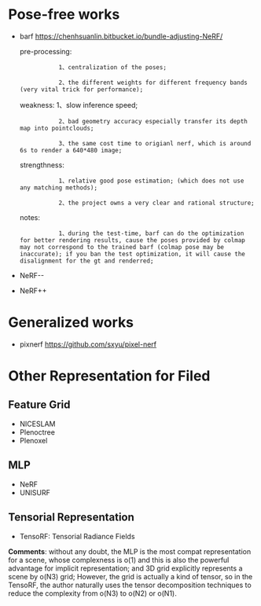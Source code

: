 # Pose-free works
+ barf https://chenhsuanlin.bitbucket.io/bundle-adjusting-NeRF/

  pre-processing: 
  
                 1、centralization of the poses;
  
                 2、the different weights for different frequency bands (very vital trick for performance);

  weakness: 
                 1、slow inference speed;
                 
                 2、bad geometry accuracy especially transfer its depth map into pointclouds;

                 3、the same cost time to origianl nerf, which is around 6s to render a 640*480 image;
  
  strengthness:
  
                 1、relative good pose estimation; (which does not use any matching methods);
                 
                 2、the project owns a very clear and rational structure;
                 
  notes:
  
                 1、during the test-time, barf can do the optimization for better rendering results, cause the poses provided by colmap may not correspond to the trained barf (colmap pose may be inaccurate); if you ban the test optimization, it will cause the disalignment for the gt and renderred;
                 
+ NeRF--
+ NeRF++

# Generalized works

+ pixnerf https://github.com/sxyu/pixel-nerf


# Other Representation for Filed

## Feature Grid

+ NICESLAM
+ Plenoctree
+ Plenoxel

## MLP

+ NeRF
+ UNISURF

## Tensorial Representation

+ TensoRF: Tensorial Radiance Fields

**Comments**: without any doubt, the MLP is the most compat representation for a scene, whose complexness is o(1) and this is also the powerful advantage for implicit representation; and 3D grid explicitly represents a scene by o(N3) grid; However, the grid is actually a kind of tensor, so in the TensoRF, the author naturally uses the tensor decomposition techniques to reduce the complexity from o(N3) to o(N2) or o(N1).
